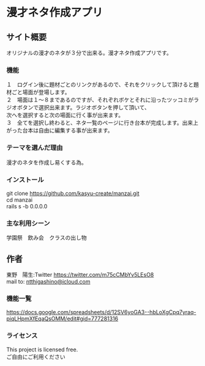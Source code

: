 # 漫才ネタ作成アプリ

## サイト概要
オリジナルの漫才のネタが３分で出来る。漫才ネタ作成アプリです。

### 機能
１　ログイン後に題材ごとのリンクがあるので、それをクリックして頂けると題材ごと場面が登場します。  
２　場面は１〜８まであるのですが、それぞれボケとそれに沿ったツッコミがラジオボタンで選択出来ます。ラジオボタンを押して頂いて、  
次へを選択すると次の場面に行く事が出来ます。  
３　全てを選択し終わると、ネタ一覧のページに行き台本が完成します。出来上がった台本は自由に編集する事が出来ます。

### テーマを選んだ理由
漫才のネタを作成し易くする為。

### インストール
git clone https://github.com/kasyu-create/manzai.git  
cd manzai  
rails s -b 0.0.0.0

### 主な利用シーン
学園祭　飲み会　クラスの出し物

## 作者
東野　陽生:Twitter https://twitter.com/m75cCMbYv5LEsO8  
mail to: ntthigashino@icloud.com

### 機能一覧
https://docs.google.com/spreadsheets/d/12SV6yoGA3--hbLoXgCpq7yraq-piqLHpmXfEqaQsOMM/edit#gid=777281316

### ライセンス
This project is licensed free.  
ご自由にご利用ください
